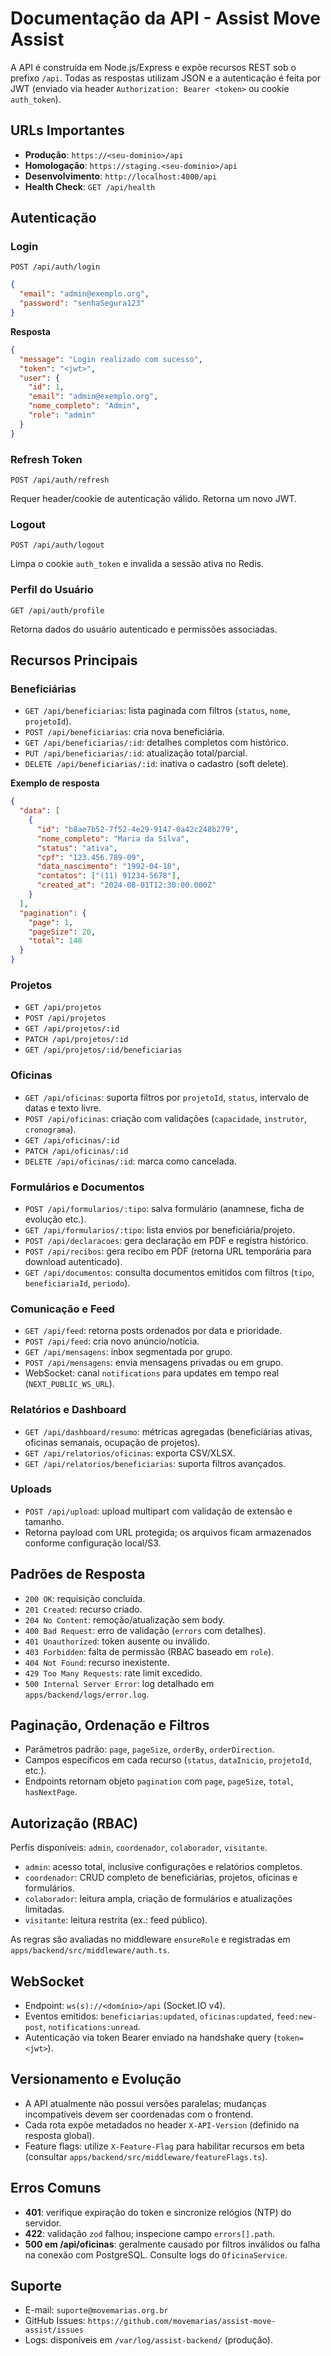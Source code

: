 # Documentação da API - Assist Move Assist

A API é construída em Node.js/Express e expõe recursos REST sob o prefixo `/api`. Todas as respostas utilizam JSON e a autenticação é feita por JWT (enviado via header `Authorization: Bearer <token>` ou cookie `auth_token`).

## URLs Importantes
- **Produção**: `https://<seu-dominio>/api`
- **Homologação**: `https://staging.<seu-dominio>/api`
- **Desenvolvimento**: `http://localhost:4000/api`
- **Health Check**: `GET /api/health`

## Autenticação
### Login
`POST /api/auth/login`

```json
{
  "email": "admin@exemplo.org",
  "password": "senhaSegura123"
}
```

**Resposta**
```json
{
  "message": "Login realizado com sucesso",
  "token": "<jwt>",
  "user": {
    "id": 1,
    "email": "admin@exemplo.org",
    "nome_completo": "Admin",
    "role": "admin"
  }
}
```

### Refresh Token
`POST /api/auth/refresh`

Requer header/cookie de autenticação válido. Retorna um novo JWT.

### Logout
`POST /api/auth/logout`

Limpa o cookie `auth_token` e invalida a sessão ativa no Redis.

### Perfil do Usuário
`GET /api/auth/profile`

Retorna dados do usuário autenticado e permissões associadas.

## Recursos Principais
### Beneficiárias
- `GET /api/beneficiarias`: lista paginada com filtros (`status`, `nome`, `projetoId`).
- `POST /api/beneficiarias`: cria nova beneficiária.
- `GET /api/beneficiarias/:id`: detalhes completos com histórico.
- `PUT /api/beneficiarias/:id`: atualização total/parcial.
- `DELETE /api/beneficiarias/:id`: inativa o cadastro (soft delete).

**Exemplo de resposta**
```json
{
  "data": [
    {
      "id": "b8ae7b52-7f52-4e29-9147-0a42c248b279",
      "nome_completo": "Maria da Silva",
      "status": "ativa",
      "cpf": "123.456.789-09",
      "data_nascimento": "1992-04-18",
      "contatos": ["(11) 91234-5678"],
      "created_at": "2024-08-01T12:30:00.000Z"
    }
  ],
  "pagination": {
    "page": 1,
    "pageSize": 20,
    "total": 148
  }
}
```

### Projetos
- `GET /api/projetos`
- `POST /api/projetos`
- `GET /api/projetos/:id`
- `PATCH /api/projetos/:id`
- `GET /api/projetos/:id/beneficiarias`

### Oficinas
- `GET /api/oficinas`: suporta filtros por `projetoId`, `status`, intervalo de datas e texto livre.
- `POST /api/oficinas`: criação com validações (`capacidade`, `instrutor`, `cronograma`).
- `GET /api/oficinas/:id`
- `PATCH /api/oficinas/:id`
- `DELETE /api/oficinas/:id`: marca como cancelada.

### Formulários e Documentos
- `POST /api/formularios/:tipo`: salva formulário (anamnese, ficha de evolução etc.).
- `GET /api/formularios/:tipo`: lista envios por beneficiária/projeto.
- `POST /api/declaracoes`: gera declaração em PDF e registra histórico.
- `POST /api/recibos`: gera recibo em PDF (retorna URL temporária para download autenticado).
- `GET /api/documentos`: consulta documentos emitidos com filtros (`tipo`, `beneficiariaId`, `periodo`).

### Comunicação e Feed
- `GET /api/feed`: retorna posts ordenados por data e prioridade.
- `POST /api/feed`: cria novo anúncio/notícia.
- `GET /api/mensagens`: inbox segmentada por grupo.
- `POST /api/mensagens`: envia mensagens privadas ou em grupo.
- WebSocket: canal `notifications` para updates em tempo real (`NEXT_PUBLIC_WS_URL`).

### Relatórios e Dashboard
- `GET /api/dashboard/resumo`: métricas agregadas (beneficiárias ativas, oficinas semanais, ocupação de projetos).
- `GET /api/relatorios/oficinas`: exporta CSV/XLSX.
- `GET /api/relatorios/beneficiarias`: suporta filtros avançados.

### Uploads
- `POST /api/upload`: upload multipart com validação de extensão e tamanho.
- Retorna payload com URL protegida; os arquivos ficam armazenados conforme configuração local/S3.

## Padrões de Resposta
- `200 OK`: requisição concluída.
- `201 Created`: recurso criado.
- `204 No Content`: remoção/atualização sem body.
- `400 Bad Request`: erro de validação (`errors` com detalhes).
- `401 Unauthorized`: token ausente ou inválido.
- `403 Forbidden`: falta de permissão (RBAC baseado em `role`).
- `404 Not Found`: recurso inexistente.
- `429 Too Many Requests`: rate limit excedido.
- `500 Internal Server Error`: log detalhado em `apps/backend/logs/error.log`.

## Paginação, Ordenação e Filtros
- Parâmetros padrão: `page`, `pageSize`, `orderBy`, `orderDirection`.
- Campos específicos em cada recurso (`status`, `dataInicio`, `projetoId`, etc.).
- Endpoints retornam objeto `pagination` com `page`, `pageSize`, `total`, `hasNextPage`.

## Autorização (RBAC)
Perfis disponíveis: `admin`, `coordenador`, `colaborador`, `visitante`.
- `admin`: acesso total, inclusive configurações e relatórios completos.
- `coordenador`: CRUD completo de beneficiárias, projetos, oficinas e formulários.
- `colaborador`: leitura ampla, criação de formulários e atualizações limitadas.
- `visitante`: leitura restrita (ex.: feed público).

As regras são avaliadas no middleware `ensureRole` e registradas em `apps/backend/src/middleware/auth.ts`.

## WebSocket
- Endpoint: `ws(s)://<domínio>/api` (Socket.IO v4).
- Eventos emitidos: `beneficiarias:updated`, `oficinas:updated`, `feed:new-post`, `notifications:unread`.
- Autenticação via token Bearer enviado na handshake query (`token=<jwt>`).

## Versionamento e Evolução
- A API atualmente não possui versões paralelas; mudanças incompatíveis devem ser coordenadas com o frontend.
- Cada rota expõe metadados no header `X-API-Version` (definido na resposta global).
- Feature flags: utilize `X-Feature-Flag` para habilitar recursos em beta (consultar `apps/backend/src/middleware/featureFlags.ts`).

## Erros Comuns
- **401**: verifique expiração do token e sincronize relógios (NTP) do servidor.
- **422**: validação `zod` falhou; inspecione campo `errors[].path`.
- **500 em /api/oficinas**: geralmente causado por filtros inválidos ou falha na conexão com PostgreSQL. Consulte logs do `OficinaService`.

## Suporte
- E-mail: `suporte@movemarias.org.br`
- GitHub Issues: `https://github.com/movemarias/assist-move-assist/issues`
- Logs: disponíveis em `/var/log/assist-backend/` (produção).
